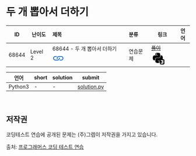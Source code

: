 # 두 개 뽑아서 더하기

| ID | 난이도 | 제목 | 분류 | 링크 | 언어 |
| -- | ---- | :-- | :-- | --- | --- |
| 68644 | Level 2 | 68644 - 두 개 뽑아서 더하기 [![문제](/assets/link.svg)](https://programmers.co.kr/learn/courses/30/lessons/68644)| 연습문제 | [~~풀이~~](/solutions/두%20개%20뽑아서%20더하기/README.md) [![python3](/assets/python3.svg)](/solutions/두%20개%20뽑아서%20더하기/solution.py) || [![python3](/assets/python3.svg)](solution.py) |

| 언어 | short | solution | submit |
| --- | ----- | -------- | ------ |
| Python3 | - | - | [solution.py](solution.py) |

<br>

## 저작권

코딩테스트 연습에 공개된 문제는 (주)그렙이 저작권을 가지고 있습니다.

출처: [프로그래머스 코딩 테스트 연습](https://programmers.co.kr/learn/challenges)
